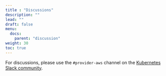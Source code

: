 ```yaml
---
title : "Discussions"
description: ""
lead: ""
draft: false
menu: 
  docs:
    parent: "discussion"
weight: 30
toc: true
---
```


For discussions, please use the `#provider-aws` channel on the [Kubernetes Slack community](https://kubernetes.slack.com/).
